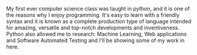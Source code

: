 My first ever computer science class was taught in python, and it is one of the reasons why I enjoy programming. It's easy to learn with a friendly syntax and it is known as a complete production type of language intended for amazing, versatile and top-notch developments and inventiveness. Python also allowed me to research: Machine Learning, Web applications and Software Automated Testing and I'll be showing some of my work in here.
